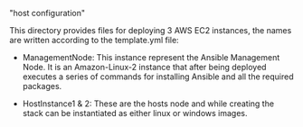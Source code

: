 "host configuration"

This directory provides files for deploying 3 AWS EC2 instances, the names are written according to the template.yml file:
- ManagementNode: This instance represent the Ansible Management Node. It is an Amazon-Linux-2 instance that after being deployed executes a series of commands for installing Ansible and all the required packages. 

- HostInstance1 & 2: These are the hosts node and while creating the stack can be instantiated as either linux or windows images.
